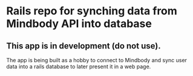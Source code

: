 # Rails repo for synching data from Mindbody API into database

## This app is in development (do not use).

The app is being built as a hobby to connect to Mindbody and sync user data into a rails database to later present it in a web page.
